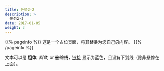 ```yaml
---
title: 任务2-2
description: >
  任务2-2
date: 2017-01-05
weight: 3
---
```


{{% pageinfo %}}
这是一个占位页面，将其替换为您自己的内容。
{{% /pageinfo %}}

文本可以是 **粗体**, _斜体_, or ~~删除线~~，[链接](https://gohugo.io) 显示为蓝色，且没有下划线（除非悬停在上面）。